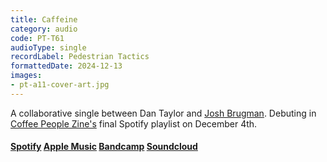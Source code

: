 ```yaml
---
title: Caffeine
category: audio
code: PT-T61
audioType: single
recordLabel: Pedestrian Tactics
formattedDate: 2024-12-13
images:
- pt-a11-cover-art.jpg
---
```


A collaborative single between Dan Taylor and [Josh Brugman](http://instagram.com/joshbrugman). Debuting in [Coffee People Zine's](https://coffeepeople.org) final Spotify playlist on December 4th.

#### [Spotify](https://open.spotify.com/track/41yXLEHlCL2N1ReitmLVqn?si=Dwz-e5UESxqglIgICAQvLA&context=spotify%3Aalbum%3A5wyKAQDU8e6KAgHIvzkRtd) [Apple Music](https://music.apple.com/us/album/caffeine-single/1783964141) [Bandcamp](https://pedestriantactics.bandcamp.com/track/caffeine) [Soundcloud](https://soundcloud.com/pedestriantactics/pt-t61)
